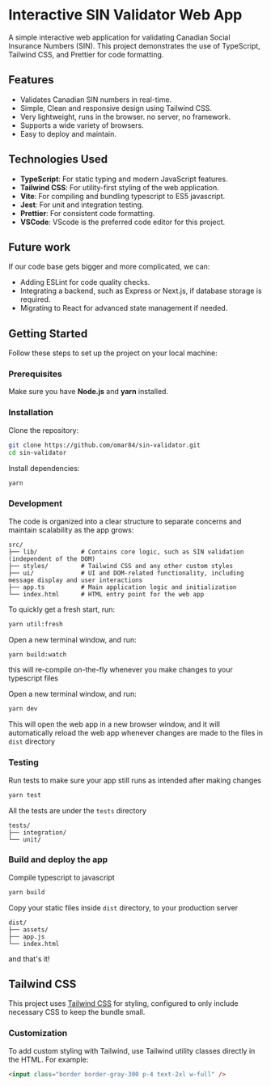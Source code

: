 # Interactive SIN Validator Web App

A simple interactive web application for validating Canadian Social Insurance Numbers (SIN). This project demonstrates the use of TypeScript, Tailwind CSS, and Prettier for code formatting.

## Features

- Validates Canadian SIN numbers in real-time.
- Simple, Clean and responsive design using Tailwind CSS.
- Very lightweight, runs in the browser. no server, no framework.
- Supports a wide variety of browsers.
- Easy to deploy and maintain.

## Technologies Used

- **TypeScript**: For static typing and modern JavaScript features.
- **Tailwind CSS**: For utility-first styling of the web application.
- **Vite**: For compiling and bundling typescript to ES5 javascript.
- **Jest**: For unit and integration testing.
- **Prettier**: For consistent code formatting.
- **VSCode**: VScode is the preferred code editor for this project.

## Future work

If our code base gets bigger and more complicated, we can:

- Adding ESLint for code quality checks.
- Integrating a backend, such as Express or Next.js, if database storage is required.
- Migrating to React for advanced state management if needed.

## Getting Started

Follow these steps to set up the project on your local machine:

### Prerequisites

Make sure you have **Node.js** and **yarn** installed.

### Installation

Clone the repository:

```bash
git clone https://github.com/omar84/sin-validator.git
cd sin-validator
```

Install dependencies:

```bash
yarn
```

### Development

The code is organized into a clear structure to separate concerns and maintain scalability as the app grows:

```
src/
├── lib/            # Contains core logic, such as SIN validation (independent of the DOM)
├── styles/         # Tailwind CSS and any other custom styles
├── ui/             # UI and DOM-related functionality, including message display and user interactions
├── app.ts          # Main application logic and initialization
└── index.html      # HTML entry point for the web app
```

To quickly get a fresh start, run:

```bash
yarn util:fresh
```

Open a new terminal window, and run:

```bash
yarn build:watch
```

this will re-compile on-the-fly whenever you make changes to your typescript files

Open a new terminal window, and run:

```bash
yarn dev
```

This will open the web app in a new browser window, and it will automatically reload the web app whenever changes are made to the files in `dist` directory

### Testing

Run tests to make sure your app still runs as intended after making changes

```bash
yarn test
```

All the tests are under the `tests` directory

```
tests/
├── integration/
└── unit/
```

### Build and deploy the app

Compile typescript to javascript

```bash
yarn build
```

Copy your static files inside `dist` directory, to your production server

```
dist/
├── assets/
├── app.js
└── index.html
```

and that's it!

## Tailwind CSS

This project uses [Tailwind CSS](https://tailwindcss.com/) for styling, configured to only include necessary CSS to keep the bundle small.

### Customization

To add custom styling with Tailwind, use Tailwind utility classes directly in the HTML. For example:

```html
<input class="border border-gray-300 p-4 text-2xl w-full" />
```
